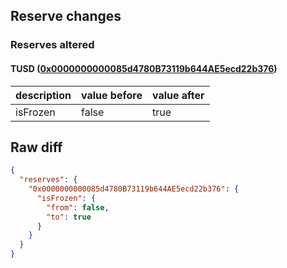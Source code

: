 ## Reserve changes

### Reserves altered

#### TUSD ([0x0000000000085d4780B73119b644AE5ecd22b376](https://etherscan.io/address/0x0000000000085d4780B73119b644AE5ecd22b376))

| description | value before | value after |
| --- | --- | --- |
| isFrozen | false | true |


## Raw diff

```json
{
  "reserves": {
    "0x0000000000085d4780B73119b644AE5ecd22b376": {
      "isFrozen": {
        "from": false,
        "to": true
      }
    }
  }
}
```
